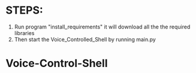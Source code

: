 # STEPS:

1. Run program "install_requirements" it will download all the the required libraries
2. Then start the Voice_Controlled_Shell by running main.py
# Voice-Control-Shell
